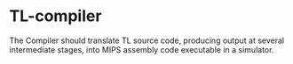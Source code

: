 # TL-compiler
The Compiler should translate TL source code, producing output at several intermediate stages, into MIPS assembly code executable in a simulator.
